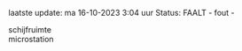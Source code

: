 laatste update: 
ma 16-10-2023  3:04   uur 
Status: FAALT - fout - 
<div class="service R">schijfruimte</div><div class="service Y">microstation</div>